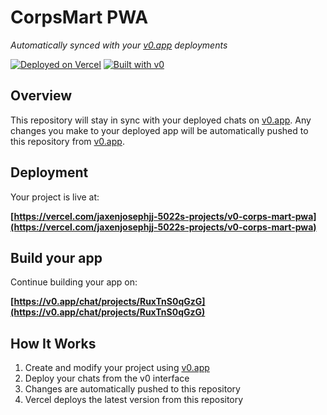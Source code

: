 # CorpsMart PWA

*Automatically synced with your [v0.app](https://v0.app) deployments*

[![Deployed on Vercel](https://img.shields.io/badge/Deployed%20on-Vercel-black?style=for-the-badge&logo=vercel)](https://vercel.com/jaxenjosephjj-5022s-projects/v0-corps-mart-pwa)
[![Built with v0](https://img.shields.io/badge/Built%20with-v0.app-black?style=for-the-badge)](https://v0.app/chat/projects/RuxTnS0qGzG)

## Overview

This repository will stay in sync with your deployed chats on [v0.app](https://v0.app).
Any changes you make to your deployed app will be automatically pushed to this repository from [v0.app](https://v0.app).

## Deployment

Your project is live at:

**[https://vercel.com/jaxenjosephjj-5022s-projects/v0-corps-mart-pwa](https://vercel.com/jaxenjosephjj-5022s-projects/v0-corps-mart-pwa)**

## Build your app

Continue building your app on:

**[https://v0.app/chat/projects/RuxTnS0qGzG](https://v0.app/chat/projects/RuxTnS0qGzG)**

## How It Works

1. Create and modify your project using [v0.app](https://v0.app)
2. Deploy your chats from the v0 interface
3. Changes are automatically pushed to this repository
4. Vercel deploys the latest version from this repository